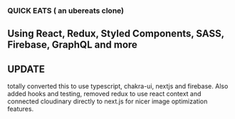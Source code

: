 ### QUICK EATS ( an ubereats clone)

## Using React, Redux, Styled Components, SASS, Firebase, GraphQL and more

## UPDATE

totally converted this to use typescript, chakra-ui, nextjs and firebase.  Also added hooks and testing, removed redux to use react context and connected cloudinary directly to next.js for nicer image optimization features.
